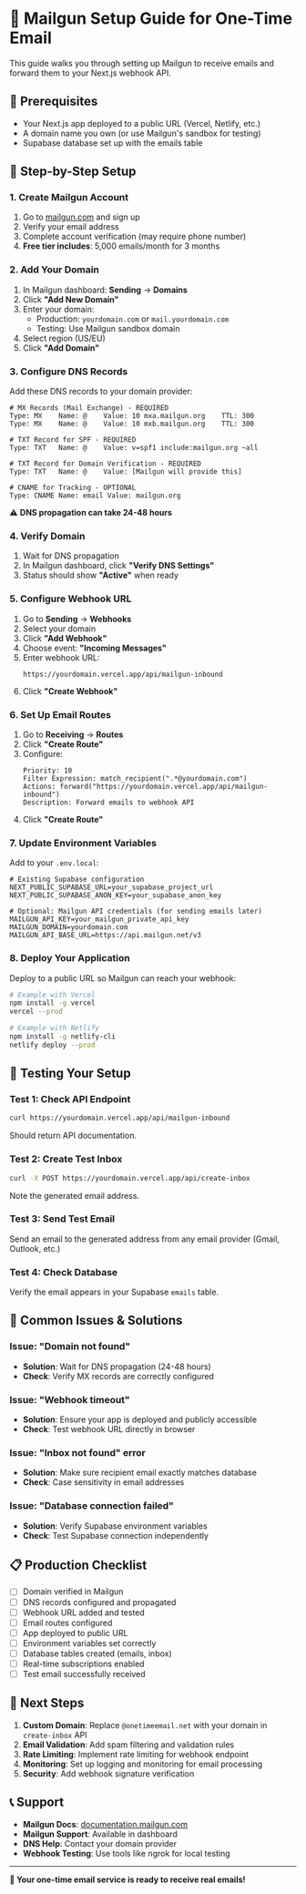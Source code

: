 # 📧 Mailgun Setup Guide for One-Time Email

This guide walks you through setting up Mailgun to receive emails and forward them to your Next.js webhook API.

## 🎯 Prerequisites
- Your Next.js app deployed to a public URL (Vercel, Netlify, etc.)
- A domain name you own (or use Mailgun's sandbox for testing)
- Supabase database set up with the emails table

## 🚀 Step-by-Step Setup

### 1. Create Mailgun Account
1. Go to [mailgun.com](https://mailgun.com) and sign up
2. Verify your email address
3. Complete account verification (may require phone number)
4. **Free tier includes**: 5,000 emails/month for 3 months

### 2. Add Your Domain
1. In Mailgun dashboard: **Sending** → **Domains**
2. Click **"Add New Domain"**
3. Enter your domain:
   - Production: `yourdomain.com` or `mail.yourdomain.com`
   - Testing: Use Mailgun sandbox domain
4. Select region (US/EU)
5. Click **"Add Domain"**

### 3. Configure DNS Records
Add these DNS records to your domain provider:

```dns
# MX Records (Mail Exchange) - REQUIRED
Type: MX    Name: @    Value: 10 mxa.mailgun.org    TTL: 300
Type: MX    Name: @    Value: 10 mxb.mailgun.org    TTL: 300

# TXT Record for SPF - REQUIRED  
Type: TXT   Name: @    Value: v=spf1 include:mailgun.org ~all

# TXT Record for Domain Verification - REQUIRED
Type: TXT   Name: @    Value: [Mailgun will provide this]

# CNAME for Tracking - OPTIONAL
Type: CNAME Name: email Value: mailgun.org
```

⚠️ **DNS propagation can take 24-48 hours**

### 4. Verify Domain
1. Wait for DNS propagation
2. In Mailgun dashboard, click **"Verify DNS Settings"**
3. Status should show **"Active"** when ready

### 5. Configure Webhook URL
1. Go to **Sending** → **Webhooks**
2. Select your domain
3. Click **"Add Webhook"**
4. Choose event: **"Incoming Messages"**
5. Enter webhook URL:
   ```
   https://yourdomain.vercel.app/api/mailgun-inbound
   ```
6. Click **"Create Webhook"**

### 6. Set Up Email Routes
1. Go to **Receiving** → **Routes**  
2. Click **"Create Route"**
3. Configure:
   ```
   Priority: 10
   Filter Expression: match_recipient(".*@yourdomain.com")
   Actions: forward("https://yourdomain.vercel.app/api/mailgun-inbound")
   Description: Forward emails to webhook API
   ```
4. Click **"Create Route"**

### 7. Update Environment Variables
Add to your `.env.local`:

```env
# Existing Supabase configuration
NEXT_PUBLIC_SUPABASE_URL=your_supabase_project_url
NEXT_PUBLIC_SUPABASE_ANON_KEY=your_supabase_anon_key

# Optional: Mailgun API credentials (for sending emails later)
MAILGUN_API_KEY=your_mailgun_private_api_key
MAILGUN_DOMAIN=yourdomain.com
MAILGUN_API_BASE_URL=https://api.mailgun.net/v3
```

### 8. Deploy Your Application
Deploy to a public URL so Mailgun can reach your webhook:

```bash
# Example with Vercel
npm install -g vercel
vercel --prod

# Example with Netlify
npm install -g netlify-cli
netlify deploy --prod
```

## 🧪 Testing Your Setup

### Test 1: Check API Endpoint
```bash
curl https://yourdomain.vercel.app/api/mailgun-inbound
```
Should return API documentation.

### Test 2: Create Test Inbox
```bash
curl -X POST https://yourdomain.vercel.app/api/create-inbox
```
Note the generated email address.

### Test 3: Send Test Email
Send an email to the generated address from any email provider (Gmail, Outlook, etc.)

### Test 4: Check Database
Verify the email appears in your Supabase `emails` table.

## 🔧 Common Issues & Solutions

### Issue: "Domain not found"
- **Solution**: Wait for DNS propagation (24-48 hours)
- **Check**: Verify MX records are correctly configured

### Issue: "Webhook timeout"
- **Solution**: Ensure your app is deployed and publicly accessible
- **Check**: Test webhook URL directly in browser

### Issue: "Inbox not found" error
- **Solution**: Make sure recipient email exactly matches database
- **Check**: Case sensitivity in email addresses

### Issue: "Database connection failed"
- **Solution**: Verify Supabase environment variables
- **Check**: Test Supabase connection independently

## 📋 Production Checklist

- [ ] Domain verified in Mailgun
- [ ] DNS records configured and propagated
- [ ] Webhook URL added and tested
- [ ] Email routes configured
- [ ] App deployed to public URL
- [ ] Environment variables set correctly
- [ ] Database tables created (emails, inbox)
- [ ] Real-time subscriptions enabled
- [ ] Test email successfully received

## 🎯 Next Steps

1. **Custom Domain**: Replace `@onetimeemail.net` with your domain in `create-inbox` API
2. **Email Validation**: Add spam filtering and validation rules
3. **Rate Limiting**: Implement rate limiting for webhook endpoint
4. **Monitoring**: Set up logging and monitoring for email processing
5. **Security**: Add webhook signature verification

## 📞 Support

- **Mailgun Docs**: [documentation.mailgun.com](https://documentation.mailgun.com)
- **Mailgun Support**: Available in dashboard
- **DNS Help**: Contact your domain provider
- **Webhook Testing**: Use tools like ngrok for local testing

---

**🚀 Your one-time email service is ready to receive real emails!** 